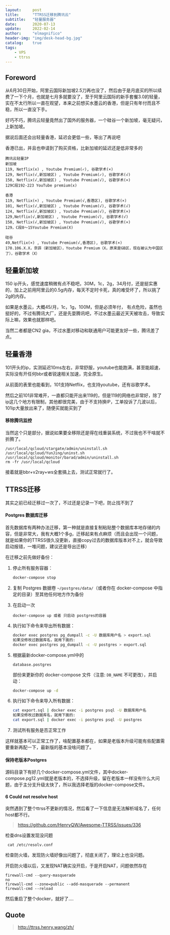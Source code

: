 ```yaml
---
layout:     post
title:      "TTRSS迁移到腾讯云"
subtitle:   "轻量服务器"
date:       2020-07-13
update:     2022-02-14
author:     "elmagnifico"
header-img: "img/desk-head-bg.jpg"
catalog:    true
tags:
    - VPS
    - ttrss
---
```


## Foreword

从6月30日开始，阿里云国际新加坡2.5刀再也没了，然后由于是月底买的所以续费了一下个月，也就是七月多就要没了，至于阿里云国际的新手套餐3.0的轻量，实在不太行所以一直在观望，本来之前想买水墨云的香港，但是只有年付而且不稳，所以一直没下手。

好巧不巧，腾讯云轻量竟然出了国外的服务器，一个硅谷一个新加坡，毫无疑问，上新加坡。

据说后面还会出轻量香港，延迟会更低一些，等出了再说吧



香港已出，并且也申请到了购买资格，比新加坡的延迟还是低非常多的

```
腾讯云轻量IP
新加坡
119, Netflix(x) , Youtube Premium(✓), 谷歌学术(×)
129, Netflix(√,新加坡区) , Youtube Premium(✓), 谷歌学术(√)
150, Netflix(√,新加坡区) , Youtube Premium(√), 谷歌学术(×)
129C段192-223 YouTube premium(x)

香港
119, Netflix(×) , Youtube Premium(√,香港区), 谷歌学术(×)
101, Netflix(√,新加坡区) , Youtube Premium(√), 谷歌学术(√)
124, Netflix(√,新加坡区) , Youtube Premium(√), 谷歌学术(×)
129,Netflix(√,新加坡区) , Youtube Premium(√), 谷歌学术(√)
150, Netflix(√,新加坡区) , Youtube Premium(√), 谷歌学术(×)
129，C段8～15Youtube Premium(X)

硅谷
49,Netflix(×) , Youtube Premium(√,香港区), 谷歌学术(×)
170.106.X.X，奈菲（新加坡区），Youtube Premium（X，原来是GB区，现在被认为中国区了），谷歌学术（X）
```

## 轻量新加坡

150 ip开头，感觉速度稍微有点不稳吧，30M，1c，2g，34月付，还是挺实惠的，加上之前用阿里云的0.5g内存，每天不定时卡死，真的难受坏了，所以挑了2g的内存。

如果是水墨云，大概45/月，1c，1g，100M，但是必须年付， 有点危险，虽然也挺好的，不过有腾讯大厂，还是先耍腾讯吧，不过水墨云最近天天被攻击，导致实际上嘛，效果也就那样吧。

当然二者都是CN2 gia，不过水墨对移动和联通用户可能更友好一些，腾讯差了点。

## 轻量香港

101开头的ip，实测延迟10ms左右，非常舒服，youtube也能跑满，甚至能超速，实际没有开任何bbr或者锐速相关加速，完全原生。

从前面的表里也能看到，101支持Netflix，也支持youtube，还有谷歌学术。

然后之前101非常难开，一直都只能开出来119的，但是119的网络也非常好，除了ip这几个地方有限制，其他都很完美，由于不支持换IP，工单投诉了几波以后，101ip大量放出来了，随便买就能买到了

#### 移除腾讯监控

当然这个只是部分，据说如果要全移除还是得在线重装系统，不过我也不干啥就不折腾了。

```
/usr/local/qcloud/stargate/admin/uninstall.sh
/usr/local/qcloud/YunJing/uninst.sh
/usr/local/qcloud/monitor/barad/admin/uninstall.sh
rm -fr /usr/local/qcloud
```

接着就是bbr+v2ray+ws全套搞上去，测试正常就行了。

## TTRSS迁移

其实之前已经迁移过一次了，不过还是记录一下吧，防止找不到了

#### Postgres 数据库迁移

首先数据库有两种办法迁移，第一种就是直接复制粘贴整个数据库本地存储的内容，但是非常大，我有大概1个多g，迁移起来有点麻烦（而且会出现一个问题，就是如果你的TTRSS很久没更新，直接copy过去的数据库版本对不上，就会导致启动报错，一堆问题，建议还是导出迁移）

在迁移之前先做好备份：

1. 停止所有服务容器：

   ```bash
   docker-compose stop
   ```

2. 复制 Postgres 数据卷 `~/postgres/data/`（或者你在 docker-compose 中指定的目录）至其他任何地方作为备份

3. 在启动一次

   ```
   docker-compose up 或者 只启动 postgres的容器
   ```

4. 执行如下命令来导出所有数据：

   ```bash
   docker exec postgres pg_dumpall -c -U 数据库用户名 > export.sql
   如果没修改过数据库名，就用下面的:
   docker exec postgres pg_dumpall -c -U postgres > export.sql
   ```

5. 根据最新docker-compose.yml中的

   ```
   database.postgres
   ```

   部份来更新你的 docker-compose 文件（注意: `DB_NAME` 不可更改），并启动：

   ```bash
   docker-compose up -d
   ```

6. 执行如下命令来导入所有数据：

   ```bash
   cat export.sql | docker exec -i postgres psql -U 数据库用户名
   如果没修改过数据库名，就用下面的:
   cat export.sql | docker exec -i postgres psql -U postgres
   ```

7. 测试所有服务是否正常工作

这样就基本可以正常工作了，啥配置基本都在，如果是老版本升级可能有些配置需要重新再配一下，最新版的基本没啥问题了。



#### 保持老版本Postgres 

源码目录下有好几个docker-compose.yml文件，其中docker-compose.pg12.yml就是老版本的，不选择升级，留在老版本一样没有什么大问题，由于主分支升级太快了，所以我选择老版的docker-compose文件。



#### 6 Could not resolve host

突然遇到了整个ttrss不更新的情况，然后看了一下信息是无法解析域名了，任何host都不行。

> https://github.com/HenryQW/Awesome-TTRSS/issues/336

检查dns设置发现没问题

```
 cat /etc/resolv.conf 
```

检查防火墙，发现防火墙好像出问题了，彻底关闭了，理论上也没问题。

开启防火墙以后，又发现NAT确实没开启，于是开启NAT，问题依然存在

```
firewall-cmd --query-masquerade
no
firewall-cmd --zone=public --add-masquerade --permanent
firewall-cmd --reload
```

然后重启了整个docker，就好了....



## Quote

> http://ttrss.henry.wang/zh/
>

